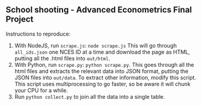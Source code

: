 ## School shooting - Advanced Econometrics Final Project

Instructions to reproduce:
1. With NodeJS, run `scrape.js`: `node scrape.js`
This will go through `all_ids.json` one NCES ID at a time and download the page as HTML, putting all the .html files into `out/html`.
2. With Python, run `scrape.py`: `python scrape.py`.
This goes through all the html files and extracts the relevant data into JSON format, putting the JSON files into `out/data`. To extract other information, modify this script. This script uses multiprocessing to go faster, so be aware it will chunk your CPU for a while.
3. Run `python collect.py` to join all the data into a single table.

